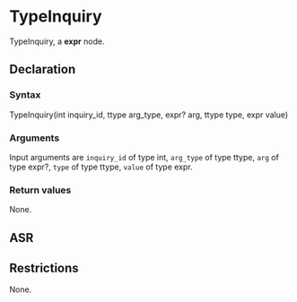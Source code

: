 <!-- This is an automatically generated file. Do not edit it manually. -->

# TypeInquiry

TypeInquiry, a **expr** node.

## Declaration

### Syntax

TypeInquiry(int inquiry_id, ttype arg_type, expr? arg, ttype type, expr value)

### Arguments
Input arguments are `inquiry_id` of type int, `arg_type` of type ttype, `arg` of type expr?, `type` of type ttype, `value` of type expr.

### Return values

None.

## ASR

<!-- Generate ASR using pickle. -->

## Restrictions

<!-- Generated from asr_verify.cpp. -->
None.